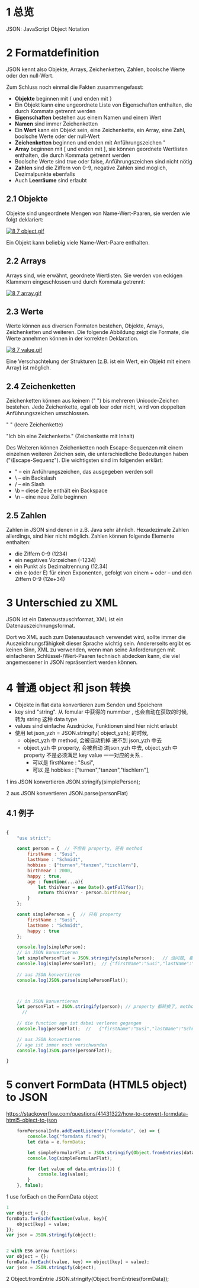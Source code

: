 
# 1 总览 
JSON: JavaScript Object Notation



# 2 Formatdefinition
JSON kennt also Objekte, Arrays, Zeichenketten, Zahlen, boolsche Werte oder den null-Wert. 

Zum Schluss noch einmal die Fakten zusammengefasst:

-   **Objekte** beginnen mit { und enden mit }
-   Ein Objekt kann eine ungeordnete Liste von Eigenschaften enthalten, die durch Kommata getrennt werden
-   **Eigenschaften** bestehen aus einem Namen und einem Wert
-   **Namen** sind immer Zeichenketten
-   Ein **Wert** kann ein Objekt sein, eine Zeichenkette, ein Array, eine Zahl, boolsche Werte oder der null-Wert
-   **Zeichenketten** beginnen und enden mit Anführungszeichen "
-   **Array** beginnen mit [ und enden mit ], sie können geordnete Wertlisten enthalten, die durch Kommata getrennt werden
-   Boolsche Werte sind true oder false, Anführungszeichen sind nicht nötig
-   **Zahlen** sind die Ziffern von 0-9, negative Zahlen sind möglich, Dezimalpunkte ebenfalls
-   Auch **Leerräume** sind erlaubt


## 2.1 Objekte
Objekte sind ungeordnete Mengen von Name-Wert-Paaren, sie werden wie folgt deklariert:

[![8 7 object.gif](https://vfhwebp.eduloop.de/mediawiki/images/vfhwebp.eduloop.de/3/3f/8_7_object.gif)](https://vfhwebp.eduloop.de/mediawiki/images/vfhwebp.eduloop.de/3/3f/8_7_object.gif)

Ein Objekt kann beliebig viele Name-Wert-Paare enthalten.

## 2.2 Arrays
Arrays sind, wie erwähnt, geordnete Wertlisten. Sie werden von eckigen Klammern eingeschlossen und durch Kommata getrennt:

[![8 7 array.gif](https://vfhwebp.eduloop.de/mediawiki/images/vfhwebp.eduloop.de/a/a8/8_7_array.gif)](https://vfhwebp.eduloop.de/mediawiki/images/vfhwebp.eduloop.de/a/a8/8_7_array.gif)


## 2.3 Werte
Werte können aus diversen Formaten bestehen, Objekte, Arrays, Zeichenketten und weiteren. Die folgende Abbildung zeigt die Formate, die Werte annehmen können in der korrekten Deklaration.

[![8 7 value.gif](https://vfhwebp.eduloop.de/mediawiki/images/vfhwebp.eduloop.de/3/32/8_7_value.gif)](https://vfhwebp.eduloop.de/mediawiki/images/vfhwebp.eduloop.de/3/32/8_7_value.gif)

Eine Verschachtelung der Strukturen (z.B. ist ein Wert, ein Objekt mit einem Array) ist möglich.

## 2.4 Zeichenketten
Zeichenketten können aus keinem (" ") bis mehreren Unicode-Zeichen bestehen. Jede Zeichenkette, egal ob leer oder nicht, wird von doppelten Anführungszeichen umschlossen.

" " (leere Zeichenkette)

"Ich bin eine Zeichenkette." (Zeichenkette mit Inhalt)

Des Weiteren können Zeichenketten noch Escape-Sequenzen mit einem einzelnen weiteren Zeichen sein, die unterschiedliche Bedeutungen haben ("\Escape-Sequenz"). Die wichtigsten sind im folgenden erklärt:

-   \" – ein Anführungszeichen, das ausgegeben werden soll
-   \\ – ein Backslash
-   \/ – ein Slash
-   \b – diese Zeile enthält ein Backspace
-   \n – eine neue Zeile beginnen

## 2.5 Zahlen
Zahlen in JSON sind denen in z.B. Java sehr ähnlich. Hexadezimale Zahlen allerdings, sind hier nicht möglich. Zahlen können folgende Elemente enthalten:
-   die Ziffern 0-9 (1234)
-   ein negatives Vorzeichen (-1234)
-   ein Punkt als Dezimaltrennung (12.34)
-   ein e (oder E) für einen Exponenten, gefolgt von einem + oder – und den Ziffern 0-9 (12e+34)


# 3 Unterschied zu XML
JSON ist ein Datenaustauschformat, XML ist ein Datenauszeichnungsformat.

Dort wo XML auch zum Datenaustausch verwendet wird, sollte immer die Auszeichnungsfähigkeit dieser Sprache wichtig sein. Andererseits ergibt es keinen Sinn, XML zu verwenden, wenn man seine Anforderungen mit einfacheren Schlüssel-/Wert-Paaren technisch abdecken kann, die viel angemessener in JSON repräsentiert werden können.

# 4 普通 object 和 json 转换 

- Objekte in flat data konvertieren zum Senden und Speichern
- key sind "string". 从 fomular 中获得的 nummber , 也会自动在获取的时候, 转为 string 这种 data type 
- values sind einfache Ausdrücke, Funktionen sind hier nicht erlaubt  
- 使用 let json_yzh = JSON.stringify( object_yzh); 的时候, 
    - object_yzh 中 method,  会被自动扔掉 进不到 json_yzh 中去
    - object_yzh 中 property,  会被自动 进json_yzh 中去,  object_yzh 中 property 不是必须满足 key value 一一对应的关系 . 
        - 可以是 firstName : "Susi",
        - 可以 是  hobbies : ["turnen","tanzen","tischlern"],


1 ins JSON konvertieren
JSON.stringify(simplePerson); 

2 aus JSON konvertieren
JSON.parse(personFlat)

## 4.1 例子

```js

{
    "use strict";

    const person = {  // 不但有 property, 还有 method
        firstName : "Susi",
        lastName : "Schmidt",
        hobbies : ["turnen","tanzen","tischlern"],
        birthYear : 2000,
        happy : true,
        age : function(...a){
            let thisYear = new Date().getFullYear();
            return thisYear - person.birthYear;
        }
    };

    const simplePerson = {  // 只有 property 
        firstName : "Susi",
        lastName : "Schmidt",
        happy : true
    };

    console.log(simplePerson);
    // in JSON konvertieren
    let simplePersonFlat = JSON.stringify(simplePerson);   // 没问题, 都转换了, 
    console.log(simplePersonFlat);  // {"firstName":"Susi","lastName":"Schmidt","happy":true}
    
    // aus JSON konvertieren
    console.log(JSON.parse(simplePersonFlat));



    // in JSON konvertieren
    let personFlat = JSON.stringify(person); // property 都转换了, method 被剔除在外了 
      // 
    
    // die function age ist dabei verloren gegangen
    console.log(personFlat);  //   {"firstName":"Susi","lastName":"Schmidt","hobbies":["turnen","tanzen","tischlern"],"birthYear":2000,"happy":true}

    // aus JSON konvertieren
    // age ist immer noch verschwunden
    console.log(JSON.parse(personFlat));

}
```

# 5 convert FormData (HTML5 object) to JSON

https://stackoverflow.com/questions/41431322/how-to-convert-formdata-html5-object-to-json

```js
    formPersonalInfo.addEventListener("formdata", (e) => {
        console.log("formdata fired");
        let data = e.formData;

        let simpleFormularFlat = JSON.stringify(Object.fromEntries(data));   // bringen formData in JSON.
        console.log(simpleFormularFlat); 

        for (let value of data.entries()) {
            console.log(value);
        }
    }, false);
```

1
use forEach on the FormData object
```js
1
var object = {};
formData.forEach(function(value, key){
    object[key] = value;
});
var json = JSON.stringify(object);


2 with ES6 arrow functions:
var object = {};
formData.forEach((value, key) => object[key] = value);
var json = JSON.stringify(object);
```


2 Object.fromEntrie
JSON.stringify(Object.fromEntries(formData));
